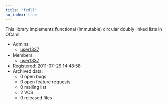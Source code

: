 ```yaml
---
title: "fcdll"
no_index: true
---
```


This library implements functional (immutable) circular doubly linked lists in OCaml.


* Admins:
  * [user1337](/users/user1337)
* Members:
  * [user1337](/users/user1337)
* Registered: 2011-07-29 14:48:58
* Archived data:
  * 0 open bugs
  * 0 open feature requests
  * 0 mailing list
  * 2 VCS
  * 0 released files

